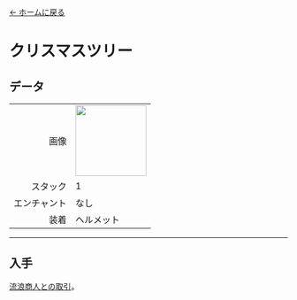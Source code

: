 [← ホームに戻る](../)
# クリスマスツリー

## データ
<table>
    <tr><td align="end">画像</td><td><img src="https://i.imgur.com/Xko144w.png" width="128"/></td></tr>
    <tr><td align="end">スタック</td><td>1</td></tr>
    <tr><td align="end">エンチャント</td><td>なし</td></tr>
    <tr><td align="end">装着</td><td>ヘルメット</td></tr>
</table>

---

## 入手
[流浪商人との取引](../feature/enhanced_wandering_trader.md)。
